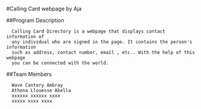 #Calling Card webpage by Aja

##Program Description

      Calling Card Directory is a webpage that displays contact information of 
      any individual who are signed in the page. It contains the person's information 
      such as address, contact number, email , etc.. With the help of this webpage
      you can be connected with the world.

##Team Members

      Wave Cantery Ambray
      Athena Llouesse Abella
      xxxxxx xxxxxx xxxx
      xxxxx xxxx xxxx
 
      
